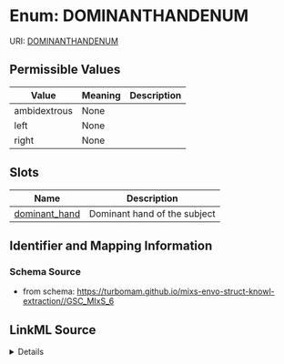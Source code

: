 # Enum: DOMINANTHANDENUM



URI: [DOMINANTHANDENUM](DOMINANTHANDENUM)

## Permissible Values

| Value | Meaning | Description |
| --- | --- | --- |
| ambidextrous | None |  |
| left | None |  |
| right | None |  |




## Slots

| Name | Description |
| ---  | --- |
| [dominant_hand](dominant_hand.md) | Dominant hand of the subject |






## Identifier and Mapping Information







### Schema Source


* from schema: https://turbomam.github.io/mixs-envo-struct-knowl-extraction//GSC_MIxS_6




## LinkML Source

<details>
```yaml
name: DOMINANT_HAND_ENUM
from_schema: https://turbomam.github.io/mixs-envo-struct-knowl-extraction//GSC_MIxS_6
rank: 1000
permissible_values:
  ambidextrous:
    text: ambidextrous
  left:
    text: left
  right:
    text: right

```
</details>
